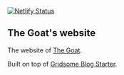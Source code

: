 [![Netlify Status](https://api.netlify.com/api/v1/badges/4641995b-3b00-4441-9975-6a041fcd4cb7/deploy-status)](https://app.netlify.com/sites/mystifying-keller-c33109/deploys)
## The Goat's website
The website of [The Goat](https://thegoat.ir).

Built on top of [Gridsome Blog Starter](https://github.com/gridsome/gridsome-starter-blog).
